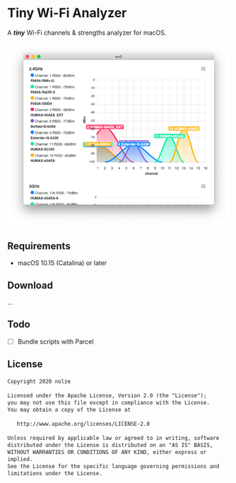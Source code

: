 # Tiny Wi-Fi Analyzer

A ***tiny*** Wi-Fi channels & strengths analyzer for macOS.

![screenshot](assets/screenshot.png)

## Requirements

* macOS 10.15 (Catalina) or later

## Download

...

## Todo

* [ ] Bundle scripts with Parcel

## License

```
Copyright 2020 nolze

Licensed under the Apache License, Version 2.0 (the "License");
you may not use this file except in compliance with the License.
You may obtain a copy of the License at

   http://www.apache.org/licenses/LICENSE-2.0

Unless required by applicable law or agreed to in writing, software
distributed under the License is distributed on an "AS IS" BASIS,
WITHOUT WARRANTIES OR CONDITIONS OF ANY KIND, either express or implied.
See the License for the specific language governing permissions and
limitations under the License.
```
